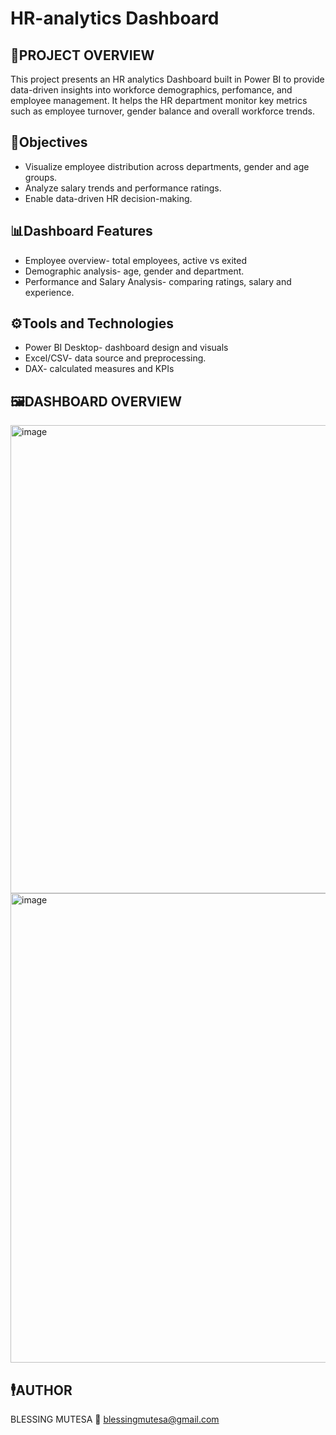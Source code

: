 # HR-analytics Dashboard

## 📑PROJECT OVERVIEW
This project presents an HR analytics Dashboard built in Power BI to provide data-driven insights into workforce demographics,
perfomance, and employee management.
It helps the HR department monitor key metrics such as employee turnover, gender balance and overall workforce trends.


## 🎯Objectives
- Visualize employee distribution across departments, gender and age groups.
- Analyze salary trends and performance ratings.
- Enable data-driven HR decision-making.


## 📊Dashboard Features
- Employee overview- total employees, active vs exited
- Demographic analysis- age, gender and department.
- Performance and Salary Analysis- comparing ratings, salary and experience.


## ⚙️Tools and Technologies
- Power BI Desktop- dashboard design and visuals
- Excel/CSV- data source and preprocessing.
- DAX- calculated measures and KPIs

## 🖼️DASHBOARD OVERVIEW
<img width="1310" height="749" alt="image" src="https://github.com/user-attachments/assets/6ad31914-a8e0-4b9f-b973-9ce4f083aadd" />
<img width="1302" height="751" alt="image" src="https://github.com/user-attachments/assets/886af417-4200-4a79-a960-c1db2b8e1ed9" />

## 🕴️AUTHOR
BLESSING MUTESA
📧 blessingmutesa@gmail.com


